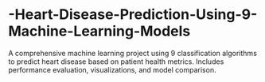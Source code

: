 # -Heart-Disease-Prediction-Using-9-Machine-Learning-Models
A comprehensive machine learning project using 9 classification algorithms to predict heart disease based on patient health metrics. Includes performance evaluation, visualizations, and model comparison.
